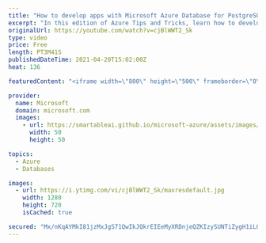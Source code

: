 ```yaml
---
title: "How to develop apps with Microsoft Azure Database for PostgreSQL | Azure Tips and Tricks"
excerpt: "In this edition of Azure Tips and Tricks, learn how to develop apps with Azure Database for PostgreSQL using best practices.    For more tips and tricks, visit: https://aka.ms/azuretipsandtricks    Get started with 12 months of free services and $200 USD in credit. Create your free account today with"
originalUrl: https://youtube.com/watch?v=cjBlWWT2_Sk
type: video
price: Free
length: PT3M41S
publishedDateTime: 2021-04-20T15:02:00Z
heat: 136

featuredContent: "<iframe width=\"800\" height=\"500\" frameborder=\"0\" src=\"https://www.youtube.com/embed/cjBlWWT2_Sk\" allow=\"accelerometer; autoplay; encrypted-media; gyroscope; picture-in-picture\" allowfullscreen></iframe>"

provider:
  name: Microsoft
  domain: microsoft.com
  images:
    - url: https://smartableai.github.io/microsoft-azure/assets/images/organizations/microsoft.com-50x50.jpg
      width: 50
      height: 50

topics:
  - Azure
  - Databases

images:
  - url: https://i.ytimg.com/vi/cjBlWWT2_Sk/maxresdefault.jpg
    width: 1280
    height: 720
    isCached: true

secured: "Mx/nKqAYMkI81jzMxJgS71QwIkJQkrEIEeMyXRDnjeQZKIzySUNTiZygH1iL0A7qf23KITTQmzB/ejB23JD08WD7VtFSbGid36rbTacGSXamy0pkReydJpKs/g3R0S+sCVlTw238/+dA9zqdzEphhy+hq4w94Cz4zNX7yirl1BlgjrWYMyReyo5B9ivEkw4uSnjKZTlzvgJogpfzaTqcVc6OfB49WwkUom3fSzkhzSQhWM5/BZg1EJd4Pb9fL/xLWexcJEzAutzt7C8oXiXiQ2JbweoHHNxUICrQZh6L39A4KVwomSIOr8jxZivQRFcoQfI+xWtpq9bmz44xWz+wh3UMkjk6HVx9i35hMLecm3gUerNriTFf1RcXEv2Bn8YroJq2bxl3BIrNiPZ3nzN9BCIoUvOoFbXQFVaBsbwNf/8=;B4/zZK0FBcvlkiclQ/yU3A=="
---
```


